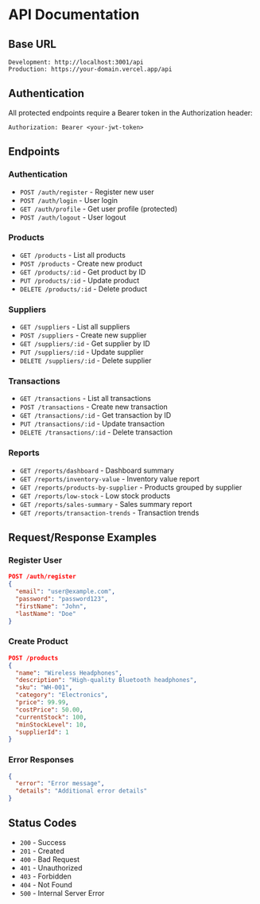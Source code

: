 # API Documentation

## Base URL
```
Development: http://localhost:3001/api
Production: https://your-domain.vercel.app/api
```

## Authentication
All protected endpoints require a Bearer token in the Authorization header:
```
Authorization: Bearer <your-jwt-token>
```

## Endpoints

### Authentication
- `POST /auth/register` - Register new user
- `POST /auth/login` - User login
- `GET /auth/profile` - Get user profile (protected)
- `POST /auth/logout` - User logout

### Products
- `GET /products` - List all products
- `POST /products` - Create new product
- `GET /products/:id` - Get product by ID
- `PUT /products/:id` - Update product
- `DELETE /products/:id` - Delete product

### Suppliers
- `GET /suppliers` - List all suppliers
- `POST /suppliers` - Create new supplier
- `GET /suppliers/:id` - Get supplier by ID
- `PUT /suppliers/:id` - Update supplier
- `DELETE /suppliers/:id` - Delete supplier

### Transactions
- `GET /transactions` - List all transactions
- `POST /transactions` - Create new transaction
- `GET /transactions/:id` - Get transaction by ID
- `PUT /transactions/:id` - Update transaction
- `DELETE /transactions/:id` - Delete transaction

### Reports
- `GET /reports/dashboard` - Dashboard summary
- `GET /reports/inventory-value` - Inventory value report
- `GET /reports/products-by-supplier` - Products grouped by supplier
- `GET /reports/low-stock` - Low stock products
- `GET /reports/sales-summary` - Sales summary report
- `GET /reports/transaction-trends` - Transaction trends

## Request/Response Examples

### Register User
```json
POST /auth/register
{
  "email": "user@example.com",
  "password": "password123",
  "firstName": "John",
  "lastName": "Doe"
}
```

### Create Product
```json
POST /products
{
  "name": "Wireless Headphones",
  "description": "High-quality Bluetooth headphones",
  "sku": "WH-001",
  "category": "Electronics",
  "price": 99.99,
  "costPrice": 50.00,
  "currentStock": 100,
  "minStockLevel": 10,
  "supplierId": 1
}
```

### Error Responses
```json
{
  "error": "Error message",
  "details": "Additional error details"
}
```

## Status Codes
- `200` - Success
- `201` - Created
- `400` - Bad Request
- `401` - Unauthorized
- `403` - Forbidden
- `404` - Not Found
- `500` - Internal Server Error
